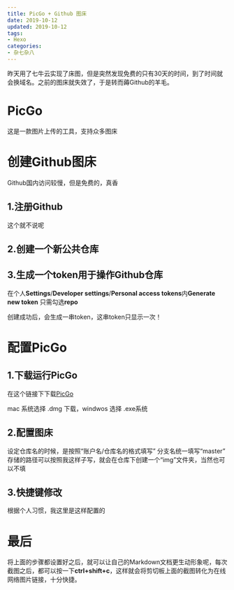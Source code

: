 ```yaml
---
title: PicGo + Github 图床
date: 2019-10-12
updated: 2019-10-12
tags:
- Hexo
categories:
- 杂七杂八
---
```


昨天用了七牛云实现了床图，但是突然发现免费的只有30天的时间，到了时间就会换域名。之前的图床就失效了，于是转而薅Github的羊毛。

# PicGo
这是一款图片上传的工具，支持众多图床

# 创建Github图床
Github国内访问较慢，但是免费的，真香
## 1.注册Github
这个就不说呢
## 2.创建一个新公共仓库

## 3.生成一个token用于操作Github仓库
在个人**Settings**/**Developer settings**/**Personal access tokens**内**Generate new token**
只需勾选**repo**

创建成功后，会生成一串token，这串token只显示一次！


# 配置PicGo
## 1.下载运行PicGo
在这个链接下下载[PicGo](https://github.com/Molunerfinn/PicGo/releases)

mac 系统选择 .dmg 下载，windwos 选择 .exe系统

## 2.配置图床

设定仓库名的时候，是按照“账户名/仓库名的格式填写”
分支名统一填写“master”
存储的路径可以按照我这样子写，就会在仓库下创建一个“img”文件夹，当然也可以不填

## 3.快捷键修改
根据个人习惯，我这里是这样配置的

# 最后
将上面的步骤都设置好之后，就可以让自己的Markdown文档更生动形象呢，每次截图之后，都可以按一下**ctrl+shift+c**，这样就会将剪切板上面的截图转化为在线网络图片链接，十分快捷。

